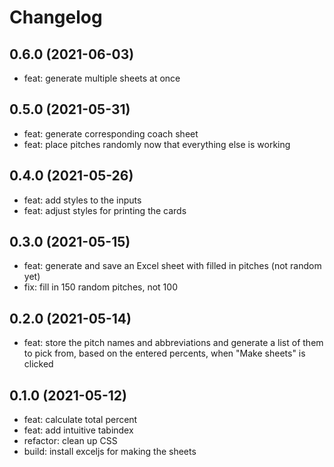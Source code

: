 # Changelog

## 0.6.0 (2021-06-03)
- feat: generate multiple sheets at once

## 0.5.0 (2021-05-31)
- feat: generate corresponding coach sheet
- feat: place pitches randomly now that everything else is working

## 0.4.0 (2021-05-26)
- feat: add styles to the inputs
- feat: adjust styles for printing the cards

## 0.3.0 (2021-05-15)
- feat: generate and save an Excel sheet with filled in pitches (not random yet)
- fix: fill in 150 random pitches, not 100

## 0.2.0 (2021-05-14)
- feat: store the pitch names and abbreviations and generate a list of them
  to pick from, based on the entered percents, when "Make sheets" is clicked

## 0.1.0 (2021-05-12)
- feat: calculate total percent
- feat: add intuitive tabindex
- refactor: clean up CSS
- build: install exceljs for making the sheets
